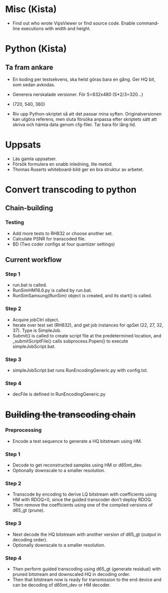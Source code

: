 # Misc (Kista)

- Find out who wrote VipsViewer or find source code. Enable command-line executions with width and height.

# Python (Kista)

## Ta fram ankare
- En koding per testsekvens, ska helst göras bara en gång. Ger HQ bit, som sedan avkodas.
- Generera nerskalade versioner. För S=832x480 (S*2/3=320...)
- (720, 540, 360)

- Riv upp Python-skriptet så att det passar mina syften. Originalversionen kan utgöra referens, men sluta försöka anpassa efter skriptets sätt att skriva och hämta data genom cfg-filer. Tar bara för lång tid.


# Uppsats
- Läs gamla uppsatser.
- Försök formulera en snabb inledning, lite metod.
- Thomas Ruserts whiteboard-bild ger en bra struktur av arbetet.

# Convert transcoding to python

## Chain-building

### Testing
- Add more tests to RH832 or choose another set.
- Calculate PSNR for transcoded file.
- BD (Two coder configs at four quantizer settings)

## Current workflow

### Step 1
- run.bat is called.
- RunSimHM16.6.py is called by run.bat.
- RunSimSamsung(RunSim) object is created, and its start() is called.

### Step 2
- Acquire jobCtrl object.
- Iterate over test set (RH832), and get job instances for qpSet (22, 27, 32, 37). Type is SimpleJob.
- Submit() is called to create script file at the predetermined location, and _submitScriptFile() calls subprocess.Popen() to execute simpleJobScript.bat.

### Step 3
- simpleJobScript.bat runs RunEncodingGeneric.py with config.txt.

### Step 4
- decFile is defined in RunEncodingGeneric.py


# <s>Building the transcoding chain</s>

### Preprocessing
- Encode a test sequence to generate a HQ bitstream using HM.

### Step 1
- Decode to get reconstructed samples using HM or d65mt_dev.
- Optionally downscale to a smaller resolution.

### Step 2
- Transcode by encoding to derive LQ bitstream with coefficients using HM with RDOQ=0, since the guided transcoder don’t deploy RDOQ.
- Then remove the coefficients using one of the compiled versions of d65_gt (prune).

### Step 3
- Next decode the HQ bitstream with another version of d65_gt (output in decoding order).
- Optionally downscale to a smaller resolution.

### Step 4
- Then perform guided transcoding using d65_gt (generate residual) with pruned bitstream and downscaled HQ in decoding order.
- Then that bitstream now is ready for transmission to the end device and can be decoding of d65mt_dev or HM decoder.